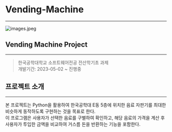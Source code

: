 # Vending-Machine

---
![images.jpeg](..%2FDownloads%2Fimages.jpeg)

## Vending Machine Project

---
> 한국공학대학교 소프트웨어전공 전산학기초 과제 <br>
> 개발기간: 2023-05-02 ~ 진행중

## 프로젝트 소개

---
본 프로젝트는 Python을 활용하여 한국공학대 E동 5층에 위치한 음료 자판기를 최대한 비슷하게 동작하도록 구현하는 것을 목표로 한다. <br>
이 프로그램은 사용자가 선택한 음료를 구별하여 확인하고, 해당 음료의 가격을 계산 후 사용자가 투입한 금액을 비교하여 거스름 돈을 반환하는 기능을 포함한다.